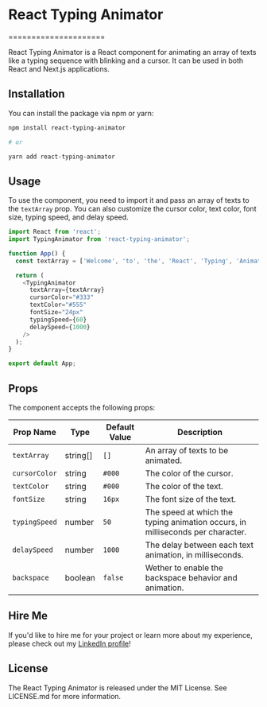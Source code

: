 # React Typing Animator
=====================

React Typing Animator is a React component for animating an array of texts like a typing sequence with blinking and a cursor. It can be used in both React and Next.js applications.

Installation
------------

You can install the package via npm or yarn:



```bash
npm install react-typing-animator

# or

yarn add react-typing-animator
```

Usage
-----

To use the component, you need to import it and pass an array of texts to the `textArray` prop. You can also customize the cursor color, text color, font size, typing speed, and delay speed.


```javascript
import React from 'react';
import TypingAnimator from 'react-typing-animator';

function App() {
  const textArray = ['Welcome', 'to', 'the', 'React', 'Typing', 'Animator'];

  return (
    <TypingAnimator
      textArray={textArray}
      cursorColor="#333"
      textColor="#555"
      fontSize="24px"
      typingSpeed={60}
      delaySpeed={1000}
    />
  );
}

export default App;
```

Props
-----

The component accepts the following props:

| Prop Name | Type | Default Value | Description |
| --- | --- | --- | --- |
| `textArray` | string[] | `[]` | An array of texts to be animated. |
| `cursorColor` | string | `#000` | The color of the cursor. |
| `textColor` | string | `#000` | The color of the text. |
| `fontSize` | string | `16px` | The font size of the text. |
| `typingSpeed` | number | `50` | The speed at which the typing animation occurs, in milliseconds per character. |
| `delaySpeed` | number | `1000` | The delay between each text animation, in milliseconds. |
| `backspace` | boolean | `false` | Wether to enable the backspace behavior and animation. |

Hire Me
-------

If you'd like to hire me for your project or learn more about my experience, please check out my [LinkedIn profile](https://www.linkedin.com/in/jerrythejsguy/)!

License
-------

The React Typing Animator is released under the MIT License. See LICENSE.md for more information.